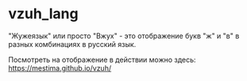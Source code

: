 # vzuh_lang
"Жужеязык" или просто "Вжух" - это отображение букв "ж" и "в" в разных комбинациях в русский язык.

Посмотреть на отображение в действии можно здесь:
https://mestima.github.io/vzuh/
